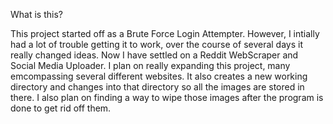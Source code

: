 What is this? 

This project started off as a Brute Force Login Attempter. However, I intially had a lot of trouble getting it to work, over the course of several days it really changed ideas. Now I have settled on a Reddit WebScraper and Social Media Uploader. I plan on really expanding this project, many emcompassing several different websites. It also creates a new working directory and changes into that directory so all the images are stored in there. I also plan on finding a way to wipe those images after the program is done to get rid off them. 
